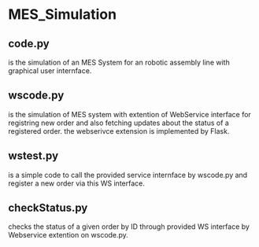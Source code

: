 # MES_Simulation
## code.py 
is the simulation of an MES System for an robotic assembly line with graphical user internface. 

## wscode.py 
is the simulation of MES system with extention of WebService interface for registring new order and also fetching updates about the status of a registered order. 
the webserivce extension is implemented by Flask. 

## wstest.py 
is a simple code to call the provided service internface by wscode.py and register a new order via this WS interface.

## checkStatus.py 
checks the status of a given order by ID  through provided WS interface by Webservice extention on wscode.py.

